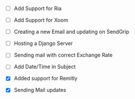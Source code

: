 - [ ] Add Support for Ria 
- [ ] Add Support for Xoom
- [ ] Creating a new Email and updating on SendGrip
- [ ] Hosting a Django Server
- [ ] Sending mail with correct Exchange Rate
- [ ] Add Date/Time in Subject

- [x] Added support for Remitly
- [x] Sending Mail updates
